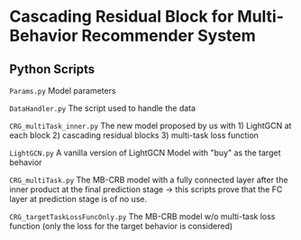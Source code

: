 # Cascading Residual Block for Multi-Behavior Recommender System

## Python Scripts
<code>Params.py</code> Model parameters

<code>DataHandler.py</code> The script used to handle the data

<code>CRG_multiTask_inner.py</code> The new model proposed by us with 1) LightGCN at each block 2) cascading residual blocks 3) multi-task loss function

<code>LightGCN.py</code> A vanilla version of LightGCN Model with "buy" as the target behavior

<code>CRG_multiTask.py</code> The MB-CRB model with a fully connected layer after the inner product at the final prediction stage -> this scripts prove that the FC layer at prediction stage is of no use.

<code>CRG_targetTaskLossFuncOnly.py</code> The MB-CRB model w/o multi-task loss function (only the loss for the target behavior is considered)
